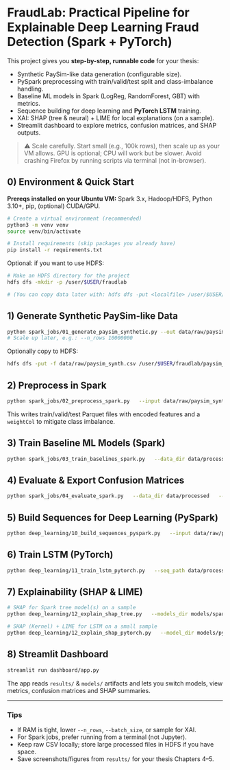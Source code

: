 # FraudLab: Practical Pipeline for Explainable Deep Learning Fraud Detection (Spark + PyTorch)

This project gives you **step-by-step, runnable code** for your thesis:
- Synthetic PaySim-like data generation (configurable size).
- PySpark preprocessing with train/valid/test split and class-imbalance handling.
- Baseline ML models in Spark (LogReg, RandomForest, GBT) with metrics.
- Sequence building for deep learning and **PyTorch LSTM** training.
- XAI: SHAP (tree & neural) + LIME for local explanations (on a sample).
- Streamlit dashboard to explore metrics, confusion matrices, and SHAP outputs.

> ⚠️ Scale carefully. Start small (e.g., 100k rows), then scale up as your VM allows.
> GPU is optional; CPU will work but be slower. Avoid crashing Firefox by running scripts via terminal (not in-browser).

## 0) Environment & Quick Start

**Prereqs installed on your Ubuntu VM:** Spark 3.x, Hadoop/HDFS, Python 3.10+, pip, (optional) CUDA/GPU.

```bash
# Create a virtual environment (recommended)
python3 -m venv venv
source venv/bin/activate

# Install requirements (skip packages you already have)
pip install -r requirements.txt
```

Optional: if you want to use HDFS:
```bash
# Make an HDFS directory for the project
hdfs dfs -mkdir -p /user/$USER/fraudlab

# (You can copy data later with: hdfs dfs -put <localfile> /user/$USER/fraudlab/ )
```

## 1) Generate Synthetic PaySim-like Data

```bash
python spark_jobs/01_generate_paysim_synthetic.py --out data/raw/paysim_synth.csv --n_rows 100000
# Scale up later, e.g.: --n_rows 10000000
```

Optionally copy to HDFS:
```bash
hdfs dfs -put -f data/raw/paysim_synth.csv /user/$USER/fraudlab/paysim_synth.csv
```

## 2) Preprocess in Spark

```bash
python spark_jobs/02_preprocess_spark.py   --input data/raw/paysim_synth.csv   --out_dir data/processed   --use_hdfs 0
```

This writes train/valid/test Parquet files with encoded features and a `weightCol` to mitigate class imbalance.

## 3) Train Baseline ML Models (Spark)

```bash
python spark_jobs/03_train_baselines_spark.py   --data_dir data/processed   --models_dir models/spark_baselines   --metrics_path results/spark_baseline_metrics.json
```

## 4) Evaluate & Export Confusion Matrices

```bash
python spark_jobs/04_evaluate_spark.py   --data_dir data/processed   --models_dir models/spark_baselines   --results_dir results
```

## 5) Build Sequences for Deep Learning (PySpark)

```bash
python deep_learning/10_build_sequences_pyspark.py   --input data/raw/paysim_synth.csv   --out data/processed/sequences.parquet   --seq_len 20
```

## 6) Train LSTM (PyTorch)

```bash
python deep_learning/11_train_lstm_pytorch.py   --seq_path data/processed/sequences.parquet   --out_dir models/pytorch_lstm   --epochs 3   --batch_size 512
```

## 7) Explainability (SHAP & LIME)

```bash
# SHAP for Spark tree model(s) on a sample
python deep_learning/12_explain_shap_tree.py   --models_dir models/spark_baselines   --data_dir data/processed   --out_dir results/xai_tree

# SHAP (Kernel) + LIME for LSTM on a small sample
python deep_learning/12_explain_shap_pytorch.py   --model_dir models/pytorch_lstm   --seq_path data/processed/sequences.parquet   --out_dir results/xai_lstm   --sample_size 500
```

## 8) Streamlit Dashboard

```bash
streamlit run dashboard/app.py
```

The app reads `results/` & `models/` artifacts and lets you switch models, view metrics, confusion matrices and SHAP summaries.

---

### Tips
- If RAM is tight, lower `--n_rows`, `--batch_size`, or sample for XAI.
- For Spark jobs, prefer running from a terminal (not Jupyter).
- Keep raw CSV locally; store large processed files in HDFS if you have space.
- Save screenshots/figures from `results/` for your thesis Chapters 4–5.
